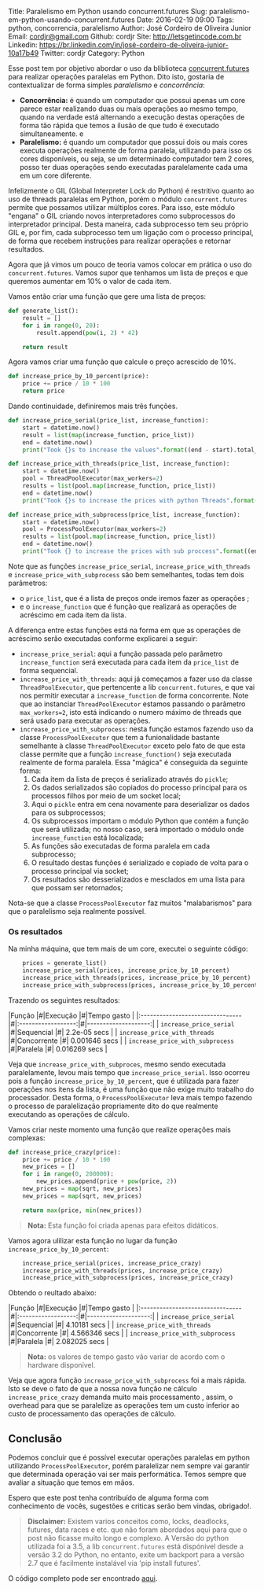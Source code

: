Title: Paralelismo em Python usando concurrent.futures
Slug: paralelismo-em-python-usando-concurrent.futures
Date: 2016-02-19 09:00
Tags: python, concorrencia, paralelismo
Author: José Cordeiro de Oliveira Junior
Email:  cordjr@gmail.com
Github: cordjr
Site: http://letsgetincode.com.br
Linkedin: https://br.linkedin.com/in/josé-cordeiro-de-oliveira-junior-10a17b49
Twitter: cordjr
Category: Python


 Esse post tem por objetivo abordar o uso da bliblioteca [concurrent.futures](https://docs.python.org/dev/library/concurrent.futures.html) para realizar operações paralelas em Python. Dito isto, gostaria de contextualizar de forma simples _paralelismo_ e _concorrência_:

 - **Concorrência:** é quando um computador que possui apenas um core parece estar realizando duas ou mais operações ao mesmo tempo, quando na verdade está alternando a execução destas operações de forma tão rápida que temos a ilusão de que tudo é executado simultaneamente.
e
 - **Paralelismo:** é quando um computador que possui dois ou mais cores executa operações realmente de forma paralela, utilizando para isso os cores disponíveis, ou seja, se um determinado computador tem 2 cores, posso ter duas operações sendo executadas paralelamente cada uma em um core diferente.

 Infelizmente o GIL (Global Interpreter Lock do Python) é restritivo quanto ao uso de threads paralelas em Python, porém o módulo `concurrent.futures` permite que possamos utilizar múltiplos cores. Para isso, este módulo "engana" o GIL criando novos interpretadores como subprocessos do interpretador principal. Desta maneira, cada subprocesso tem seu próprio GIL e, por fim, cada subprocesso tem um ligação com o processo principal, de forma que recebem instruções para realizar operações e retornar resultados.

 Agora que já vimos um pouco de teoria vamos colocar em prática o uso do `concurrent.futures`. Vamos supor que tenhamos um lista de preços e que queremos aumentar em 10% o valor de cada item.
 
 Vamos então criar uma função que gere uma lista de preços:

```python
def generate_list():
    result = []
    for i in range(0, 20):
        result.append(pow(i, 2) * 42)

    return result
```

Agora vamos criar uma função que calcule o preço acrescido de 10%.

```python
def increase_price_by_10_percent(price):
    price += price / 10 * 100
    return price
```

Dando continuidade, definiremos mais três funções.

```python
def increase_price_serial(price_list, increase_function):
    start = datetime.now()
    result = list(map(increase_function, price_list))
    end = datetime.now()
    print("Took {}s to increase the values".format((end - start).total_seconds()))

def increase_price_with_threads(price_list, increase_function):
    start = datetime.now()
    pool = ThreadPoolExecutor(max_workers=2)
    results = list(pool.map(increase_function, price_list))
    end = datetime.now()
    print("Took {}s to increase the prices with python Threads".format((end - start).total_seconds()))

def increase_price_with_subprocess(price_list, increase_function):
    start = datetime.now()
    pool = ProcessPoolExecutor(max_workers=2)
    results = list(pool.map(increase_function, price_list))
    end = datetime.now()
    print("Took {} to increase the prices with sub proccess".format((end - start).total_seconds()))
```

Note que as funções `increase_price_serial`, `increase_price_with_threads` e `increase_price_with_subprocess` são bem semelhantes, todas tem dois parâmetros:

 - o `price_list`, que é a lista de preços onde iremos fazer as operações ;
  - e o `increase_function` que é função que realizará as operações de acréscimo em cada item da lista.
 
 A diferença entre estas funções está na forma em que as operações de acréscimo serão executadas conforme explicarei a seguir:

- `increase_price_serial`: aqui a função passada pelo parâmetro `increase_function` será executada  para cada item da `price_list` de forma sequencial.
- `increase_price_with_threads`: aqui já começamos a fazer uso da classe `ThreadPoolExecutor`, que pertencente a lib `concurrent.futures`, e que vai nos permitir executar a `increase_function` de forma concorrente. Note que ao instanciar `ThreadPoolExecutor` estamos passando o parâmetro `max_workers=2`, isto está indicando o numero máximo de threads que será usado para executar as operações.
- `increase_price_with_subprocess`: nesta função estamos fazendo uso da classe `ProcessPoolExecutor` que tem a funionalidade bastante semelhante à classe `ThreadPoolExecutor` exceto pelo fato de que esta classe permite que a função `increase_function()` seja executada realmente de forma paralela. Essa "mágica" é conseguida da seguinte forma:
    1. Cada item da lista de preços é serializado através do `pickle`;
    2. Os dados serializados são copiados do processo principal para os processos filhos por meio de um socket local;
    3. Aqui o `pickle` entra em cena novamente para deserializar os dados para os subprocessos;
    4. Os subprocessos importam o módulo Python que contém a função que será utilizada; no nosso caso, será importado o módulo onde `increase_function` está localizada;
    5. As funções são executadas de forma paralela em cada subprocesso;
    6. O resultado destas funções é serializado e copiado de volta para o processo principal via socket;
    6. Os resultados são desserializados e mesclados em uma lista para que possam ser retornados;

 Nota-se que a classe `ProcessPoolExecutor` faz muitos "malabarismos" para que o paralelismo seja realmente possível.
 
### Os resultados

Na minha máquina, que tem mais de um core, executei o seguinte código:

```python
    prices = generate_list()
    increase_price_serial(prices, increase_price_by_10_percent)
    increase_price_with_threads(prices, increase_price_by_10_percent)
    increase_price_with_subprocess(prices, increase_price_by_10_percent)
```

Trazendo os seguintes resultados:

|Função                           |#|Execução            |#|Tempo gasto          |
|:--------------------------------|#|:------------------:|#|--------------------:|
| `increase_price_serial`         |#|Sequencial          |#|  2.2e-05 secs       |
| `increase_price_with_threads`   |#|Concorrente         |#|    0.001646 secs    |
| `increase_price_with_subprocess` |#|Paralela            |#|  0.016269  secs     |

Veja que `increase_price_with_subproces`, mesmo sendo executada paralelamente, levou mais tempo que `increase_price_serial`. Isso ocorreu pois a função `increase_price_by_10_percent`, que é utilizada para fazer operações  nos itens da lista, é uma função que não exige muito trabalho do processador. Desta forma, o  `ProcessPoolExecutor` leva mais tempo fazendo o processo de paralelização propriamente dito do que realmente executando as operações de cálculo.

Vamos criar neste momento uma função que realize operações mais complexas:

```python
def increase_price_crazy(price):
    price += price / 10 * 100
    new_prices = []
    for i in range(0, 200000):
        new_prices.append(price + pow(price, 2))
    new_prices = map(sqrt, new_prices)
    new_prices = map(sqrt, new_prices)

    return max(price, min(new_prices))
```
> **Nota:** Esta função  foi criada apenas para  efeitos didáticos. 

Vamos agora ulilizar esta função no lugar da função `increase_price_by_10_percent`:

```python
    increase_price_serial(prices, increase_price_crazy)
    increase_price_with_threads(prices, increase_price_crazy)
    increase_price_with_subprocess(prices, increase_price_crazy)
``` 

Obtendo o reultado abaixo:

|Função                           |#|Execução            |#|Tempo gasto          |
|:--------------------------------|#|:------------------:|#|--------------------:|
| `increase_price_serial`         |#|Sequencial          |#|  4.10181 secs       |
| `increase_price_with_threads`   |#|Concorrente         |#|  4.566346 secs      |
| `increase_price_with_subprocess` |#|Paralela            |#|  2.082025 secs      |

> **Nota:** os valores de tempo gasto vão variar de acordo com o hardware disponível.

Veja que agora função `increase_price_with_subprocess` foi a mais rápida. Isto se deve o fato de que a nossa nova função ne cálculo `increase_price_crazy` demanda muito mais processamento , assim, o overhead para que se paralelize as operações tem um custo inferior ao custo de processamento das operações de cálculo.

## Conclusão

Podemos concluir que é possível executar operações paralelas em python utilizando `ProcessPoolExecutor`, porém paralelizar nem sempre vai garantir que determinada operação vai ser  mais performática. Temos sempre que avaliar a situação que temos em mãos.

Espero que este post tenha contribuído de alguma forma com conhecimento de vocês, sugestões e criticas serão bem vindas, obrigado!.

> **Disclaimer:** Existem varios conceitos  como, locks, deadlocks, futures, data races e etc. que não foram abordados aqui para que o post não ficasse muito longo e complexo.
A Versão do python utilizada foi a 3.5, a lib `concurrent.futures` está dispónivel desde a versão 3.2 do Python, no entanto, exite um backport para a versão 2.7  que é facilmente instalável via 'pip install futures'.





O código completo pode ser encontrado [aqui](https://github.com/cordjr/concurrent.futtures.sample/blob/master/main.py).











